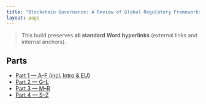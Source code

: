 ```yaml
---
title: "Blockchain Governance: A Review of Global Regulatory Frameworks (Europe)"
layout: page
---
```


> This build preserves **all standard Word hyperlinks** (external links and internal anchors).

## Parts
- [Part 1 — A–F (incl. Intro & EU)](/parts/part-1-a-f-(incl.-intro-and-eu).html)
- [Part 2 — G–L](/parts/part-2-g-l.html)
- [Part 3 — M–R](/parts/part-3-m-r.html)
- [Part 4 — S–Z](/parts/part-4-s-z.html)

